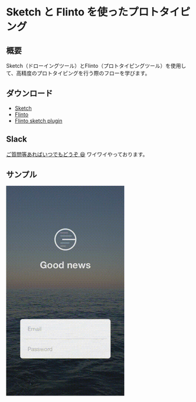 # Sketch と Flinto を使ったプロトタイピング

## 概要

Sketch（ドローイングツール）とFlinto（プロトタイピングツール）を使用して、高精度のプロトタイピングを行う際のフローを学びます。

## ダウンロード

- [Sketch](https://www.sketchapp.com/static/download/sketch.zip)
- [Flinto](https://www.flinto.com/ja/mac/download)
- [Flinto sketch plugin](https://www.flinto.com/ja/mac_sketch_plugin)

## Slack

[ご質問等あればいつでもどうぞ :laughing:](http://okinawa-frontend-slack.herokuapp.com/) ワイワイやっております。

## サンプル

![サンプル](https://github.com/okinawa-frontend/prototyping_20160827/blob/master/example.gif?raw=true)
